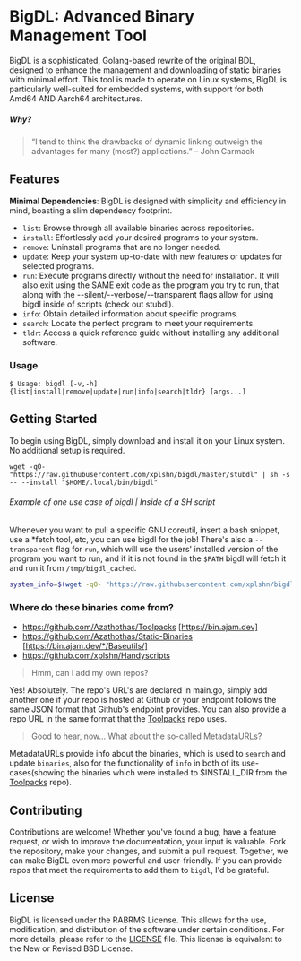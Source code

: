 # BigDL: Advanced Binary Management Tool

BigDL is a sophisticated, Golang-based rewrite of the original BDL, designed to enhance the management and downloading of static binaries with minimal effort. This tool is made to operate on Linux systems, BigDL is particularly well-suited for embedded systems, with support for both Amd64 AND Aarch64 architectures.

##### Why?
 > “I tend to think the drawbacks of dynamic linking outweigh the advantages for many (most?) applications.” – John Carmack

## Features
**Minimal Dependencies**: BigDL is designed with simplicity and efficiency in mind, boasting a slim dependency footprint.
 - `list`: Browse through all available binaries across repositories.
 - `install`: Effortlessly add your desired programs to your system.
 - `remove`: Uninstall programs that are no longer needed.
 - `update`: Keep your system up-to-date with new features or updates for selected programs.
 - `run`: Execute programs directly without the need for installation. It will also exit using the SAME exit code as the program you try to run, that along with the --silent/--verbose/--transparent flags allow for using bigdl inside of scripts (check out stubdl).
 - `info`: Obtain detailed information about specific programs.
 - `search`: Locate the perfect program to meet your requirements.
 - `tldr`: Access a quick reference guide without installing any additional software.

### Usage

```
$ Usage: bigdl [-v,-h] {list|install|remove|update|run|info|search|tldr} [args...]
```

## Getting Started

To begin using BigDL, simply download and install it on your Linux system. No additional setup is required.

```
wget -qO- "https://raw.githubusercontent.com/xplshn/bigdl/master/stubdl" | sh -s -- --install "$HOME/.local/bin/bigdl"
```

###### Example of one use case of bigdl | Inside of a SH script
Whenever you want to pull a specific GNU coreutil, insert a bash snippet, use a *fetch tool, etc, you can use bigdl for the job! There's also a `--transparent` flag for `run`, which will use the users' installed version of the program you want to run, and if it is not found in the `$PATH` bigdl will fetch it and run it from `/tmp/bigdl_cached`.
```sh
system_info=$(wget -qO- "https://raw.githubusercontent.com/xplshn/bigdl/master/stubdl" | sh -s -- run --silent albafetch --no-logo - || curl -qsfSL "https://raw.githubusercontent.com/xplshn/bigdl/master/stubdl" | sh -s -- run --silent albafetch --no-logo -)
```

### Where do these binaries come from?
- https://github.com/Azathothas/Toolpacks [https://bin.ajam.dev]
- https://github.com/Azathothas/Static-Binaries [https://bin.ajam.dev/*/Baseutils/]
- https://github.com/xplshn/Handyscripts
>Hmm, can I add my own repos?

Yes! Absolutely. The repo's URL's are declared in main.go, simply add another one if your repo is hosted at Github or your endpoint follows the same JSON format that Github's endpoint provides. You can also provide a repo URL in the same format that the [Toolpacks](https://github.com/Azathothas/Toolpacks) repo uses.

>Good to hear, now... What about the so-called MetadataURLs?

MetadataURLs provide info about the binaries, which is used to `search` and update `binaries`, also for the functionality of `info` in both of its use-cases(showing the binaries which were installed to $INSTALL_DIR from the [Toolpacks](https://github.com/Azathothas/Toolpacks) repo).

## Contributing

Contributions are welcome! Whether you've found a bug, have a feature request, or wish to improve the documentation, your input is valuable. Fork the repository, make your changes, and submit a pull request. Together, we can make BigDL even more powerful and user-friendly. If you can provide repos that meet the requirements to add them to `bigdl`, I'd be grateful.

## License

BigDL is licensed under the RABRMS License. This allows for the use, modification, and distribution of the software under certain conditions. For more details, please refer to the [LICENSE](LICENSE) file. This license is equivalent to the New or Revised BSD License.
